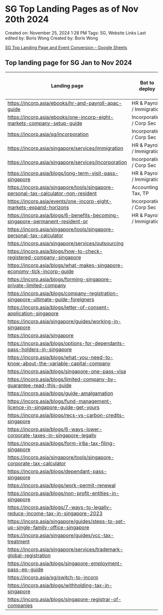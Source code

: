 # SG Top Landing Pages as of Nov 20th 2024

Created on: November 25, 2024 1:28 PM
Tags: SG, Website Links
Last edited by: Boris Wong 
Created by: Boris Wong

[SG Top Landing Page and Event Conversion - Google Sheets](https://docs.google.com/spreadsheets/d/11ZlbiKK2wgrZE8zxf16fhPd84j4PccHypfzSnM_XRO0/edit?gid=454494616#gid=454494616)

## Top landing page for SG Jan to Nov 2024

| **Landing page** | **Bot to deploy** | **Sessions** | **Active users** | **New users** | **Avg engagement time per session (s)** | **Bounce rate** | **Whatsapp Click SG %** | **Submit Lead Form %** | **GForm Submission %** | **GForm Submission Downloads %** |
| --- | --- | --- | --- | --- | --- | --- | --- | --- | --- | --- |
| https://incorp.asia/ebooks/hr-and-payroll-apac-guide | HR & Payroll / Immigration | 30030 | 29278 | 27937 | 14.77 | 0.6% | 0.24% | 0 | 0.01% | 3.62% |
| https://incorp.asia/ebooks/one-incorp-eight-markets-company-setup-guide | Incorporation / Corp Sec | 28394 | 26528 | 26199 | 11.02 | 7.6% | 0.00% | 0 | 0.01% | 2.50% |
| https://incorp.asia/sg/incorporation | Incorporation / Corp Sec | 19939 | 18000 | 16985 | 31.42 | 9.2% | 0.21% | 0 | 3.31% | 0.19% |
| https://incorp.asia/singapore/services/immigration | HR & Payroll / Immigration | 9956 | 9310 | 8608 | 79.00 | 4.0% | 0.27% | 0 | 7.59% | 4.71% |
| https://incorp.asia/singapore/services/incorporation | Incorporation / Corp Sec | 9674 | 8639 | 8078 | 50.17 | 32.2% | 0.19% | 0 | 2.09% | 0.20% |
| https://incorp.asia/blogs/long-term-visit-pass-singapore | HR & Payroll / Immigration | 8370 | 7685 | 7626 | 57.60 | 2.8% | 0.04% | 0 | 0.01% | 0.01% |
| https://incorp.asia/singapore/tools/singapore-personal-tax-calculator-non-resident | Accounting Tax, TP | 6722 | 6140 | 6082 | 48.49 | 7.9% | 0.01% | 0 | 0.01% | 0.00% |
| https://incorp.asia/events/one-incorp-eight-markets-expand-horizons | Incorporation / Corp Sec | 5937 | 4659 | 4501 | 22.30 | 65.6% | 0.00% | 0 | 0.00% | 0.00% |
| https://incorp.asia/blogs/6-benefits-becoming-singapore-permanent-resident-pr | HR & Payroll / Immigration | 5266 | 4878 | 4808 | 49.85 | 4.5% | 0.08% | 0 | 0.06% | 0.00% |
| https://incorp.asia/singapore/tools/singapore-personal-tax-calculator |  | 4863 | 4382 | 4262 | 50.02 | 8.9% | 0.00% | 0 | 0.00% | 0.00% |
| https://incorp.asia/singapore/services/outsourcing |  | 4184 | 3795 | 3766 | 23.51 | 58.4% | 0.00% | 0 | 0.19% | 0.14% |
| https://incorp.asia/blogs/how-to-check-registered-company-singapore |  | 3184 | 3036 | 2971 | 33.97 | 0.8% | 0.09% | 0 | 0.09% | 0.00% |
| https://incorp.asia/blogs/what-makes-singapore-economy-tick-incorp-guide |  | 2898 | 2427 | 2392 | 62.98 | 7.4% | 0.00% | 0 | 0.00% | 0.00% |
| https://incorp.asia/blogs/forming-singapore-private-limited-company |  | 2698 | 2336 | 2251 | 79.44 | 14.2% | 0.04% | 0 | 0.48% | 0.04% |
| https://incorp.asia/blogs/company-registration-singapore-ultimate-guide-foreigners |  | 2519 | 2177 | 2041 | 75.69 | 13.7% | 0.08% | 0 | 1.43% | 0.12% |
| https://incorp.asia/blogs/letter-of-consent-application-singapore |  | 2507 | 2286 | 2206 | 56.47 | 4.0% | 0.00% | 0 | 0.12% | 0.04% |
| https://incorp.asia/singapore/guides/working-in-singapore |  | 2440 | 2287 | 2211 | 50.49 | 8.9% | 0.00% | 0 | 0.82% | 0.29% |
| https://incorp.asia/singapore |  | 2433 | 2019 | 1583 | 53.03 | 15.1% | 0.45% | 0 | 1.03% | 0.99% |
| https://incorp.asia/blogs/options-for-dependants-pass-holders-in-singapore |  | 2347 | 2129 | 2053 | 69.96 | 1.8% | 0.13% | 0 | 0.09% | 0.00% |
| https://incorp.asia/blogs/what-you-need-to-know-about-the-variable-capital-company |  | 2271 | 1945 | 1856 | 58.82 | 13.2% | 0.00% | 0 | 0.00% | 0.09% |
| https://incorp.asia/blogs/singapore-one-pass-visa |  | 2202 | 1985 | 1909 | 68.78 | 3.0% | 0.00% | 0 | 0.27% | 0.18% |
| https://incorp.asia/blogs/limited-company-by-guarantee-read-this-guide |  | 2156 | 1822 | 1693 | 55.65 | 14.3% | 0.00% | 0 | 0.09% | 0.05% |
| https://incorp.asia/blogs/guide-amalgamation |  | 2028 | 1678 | 1561 | 54.12 | 12.6% | 0.00% | 0 | 0.05% | 0.00% |
| https://incorp.asia/blogs/fund-management-licence-in-singapore-guide-get-yours |  | 2009 | 1769 | 1678 | 60.37 | 9.8% | 0.05% | 0 | 0.20% | 0.00% |
| https://incorp.asia/blogs/recs-vs-carbon-credits-singapore |  | 1962 | 1590 | 1579 | 52.11 | 6.8% | 0.00% | 0 | 0.00% | 0.00% |
| https://incorp.asia/blogs/6-ways-lower-corporate-taxes-in-singapore-legally |  | 1889 | 1699 | 1644 | 68.89 | 13.8% | 0.00% | 0 | 0.05% | 0.00% |
| https://incorp.asia/blogs/form-ir8a-tax-filing-singapore |  | 1875 | 1762 | 1726 | 35.51 | 16.2% | 0.00% | 0 | 0.00% | 0.00% |
| https://incorp.asia/singapore/tools/singapore-corporate-tax-calculator |  | 1834 | 1536 | 1463 | 56.40 | 11.8% | 0.00% | 0 | 0.05% | 0.00% |
| https://incorp.asia/blogs/dependant-pass-singapore |  | 1833 | 1694 | 1628 | 64.30 | 1.4% | 0.11% | 0 | 0.00% | 0.05% |
| https://incorp.asia/blogs/work-permit-renewal |  | 1741 | 1599 | 1565 | 50.77 | 4.4% | 0.00% | 0 | 0.00% | 0.00% |
| https://incorp.asia/blogs/non-profit-entities-in-singapore |  | 1723 | 1479 | 1406 | 69.72 | 2.6% | 0.12% | 0 | 0.23% | 0.00% |
| https://incorp.asia/blogs/7-ways-to-legally-reduce-income-tax-in-singapore-2023 |  | 1715 | 1518 | 1488 | 68.03 | 1.6% | 0.00% | 0 | 0.00% | 0.00% |
| https://incorp.asia/singapore/guides/steps-to-set-up-single-family-office-singapore |  | 1702 | 1507 | 1435 | 67.56 | 12.4% | 0.00% | 0 | 0.12% | 0.00% |
| https://incorp.asia/singapore/guides/vcc-tax-treatment |  | 1649 | 1385 | 1266 | 67.30 | 12.9% | 0.00% | 0 | 0.06% | 0.18% |
| https://incorp.asia/singapore/services/trademark-global-registration |  | 1583 | 1416 | 1313 | 45.45 | 19.8% | 0.32% | 0 | 3.35% | 0.25% |
| https://incorp.asia/blogs/singapore-employment-pass-ep-guide |  | 1571 | 1449 | 1393 | 61.61 | 3.1% | 0.06% | 0 | 0.64% | 0.19% |
| https://incorp.asia/sg/switch-to-incorp |  | 1546 | 1270 | 1257 | 13.18 | 71.6% | 0.00% | 0 | 0.00% | 0.00% |
| https://incorp.asia/blogs/withholding-tax-in-singapore |  | 1428 | 1302 | 1247 | 64.10 | 1.7% | 0.00% | 0 | 0.00% | 0.00% |
| https://incorp.asia/blogs/singapore-registrar-of-companies |  | 1385 | 1339 | 1275 | 27.65 | 2.7% | 0.07% | 0 | 0.00% | 0.00% |